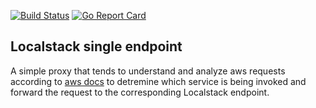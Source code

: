 [![Build Status](https://travis-ci.org/mhmoudgmal/localstack-single-endpoint.svg?branch=master)](https://travis-ci.org/mhmoudgmal/localstack-single-endpoint) [![Go Report Card](https://goreportcard.com/badge/github.com/mhmoudgmal/localstack-single-endpoint)](https://goreportcard.com/report/github.com/mhmoudgmal/localstack-single-endpoint)

Localstack single endpoint
---

A simple proxy that tends to understand and analyze aws requests according to [aws docs](https://docs.aws.amazon.com/AmazonS3/latest/API/sigv4-auth-using-authorization-header.html)
to detremine which service is being invoked and forward the request to the corresponding Localstack endpoint.
